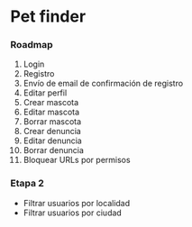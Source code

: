 # Pet finder

### Roadmap
1. Login
2. Registro
3. Envío de email de confirmación de registro
4. Editar perfil
5. Crear mascota
6. Editar mascota
7. Borrar mascota
8. Crear denuncia
9. Editar denuncia
10. Borrar denuncia
11. Bloquear URLs por permisos

### Etapa 2
- Filtrar usuarios por localidad
- Filtrar usuarios por ciudad
